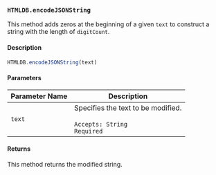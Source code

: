 ### `HTMLDB.encodeJSONString`

This method adds zeros at the beginning of a given `text` to construct a string with the length of `digitCount`.

#### Description

```javascript
HTMLDB.encodeJSONString(text)
```

#### Parameters

| Parameter Name             | Description                               |
| -------------------------- | ----------------------------------------- |
| `text` | Specifies the text to be modified.<br><br>`Accepts: String`<br>`Required` |

#### Returns

This method returns the modified string.